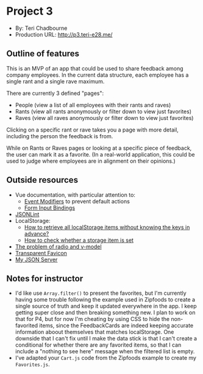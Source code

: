 # Project 3
+ By: Teri Chadbourne
+ Production URL: <http://p3.teri-e28.me/>


## Outline of features
This is an MVP of an app that could be used to share feedback among company employees. In the current data structure, each employee has a single rant and a single rave maximum.

There are currently 3 defined "pages":
- People (view a list of all employees with their rants and raves)
- Rants (view all rants anonymously or filter down to view just favorites)
- Raves (view all raves anonymously or filter down to view just favorites)

Clicking on a specific rant or rave takes you a page with more detail, including the person the feedback is from.

While on Rants or Raves pages or looking at a specific piece of feedback, the user can mark it as a favorite. (In a real-world application, this could be used to judge where employees are in alignment on their opinions.)

## Outside resources
* Vue documentation, with particular attention to:
  - [Event Modifiers](https://vuejs.org/v2/guide/events.html#Event-Modifiers) to prevent default actions
  - [Form Input Bindings](https://vuejs.org/v2/guide/forms.html)
* [JSONLint](https://jsonlint.com/)
* LocalStorage:
  - [How to retrieve all localStorage items without knowing the keys in advance?
](https://stackoverflow.com/questions/17745292/how-to-retrieve-all-localstorage-items-without-knowing-the-keys-in-advance/48712489)
  - [How to check whether a storage item is set](https://stackoverflow.com/questions/3262605/how-to-check-whether-a-storage-item-is-set)
* [The problem of radio and v-model](https://github.com/vuejs/vue/issues/3238)
* [Transparent Favicon](http://transparent-favicon.info/)
* [My JSON Server](https://my-json-server.typicode.com/)

## Notes for instructor
- I'd like use `Array.filter()` to present the favorites, but I'm currently having some trouble following the example used in Zipfoods to create a single source of truth and keep it updated everywhere in the app. I keep getting super close and then breaking something new. I plan to work on that for P4, but for now I'm cheating by using CSS to hide the non-favorited items, since the FeedbackCards are indeed keeping accurate information aboout themselves that matches localStorage. One downside that I can't fix until I make the data stick is that I can't create a conditional for whether there are any favorited items, so that I can include a "nothing to see here" message when the filtered list is empty.
- I've adapted your `Cart.js` code from the Zipfoods example to create my `Favorites.js`.
